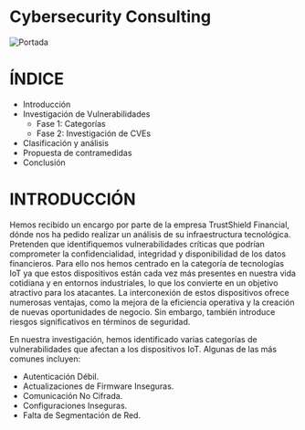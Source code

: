 # Cybersecurity Consulting

![Portada](https://www.fujitsu.com/es/imagesgig5/consulting-banner_tcm77-6603636_tcm77-6286607-32.jpg)

# ÍNDICE

- Introducción
- Investigación de Vulnerabilidades
  - Fase 1: Categorías
  - Fase 2: Investigación de CVEs
- Clasificación y análisis
- Propuesta de contramedidas
- Conclusión


# INTRODUCCIÓN

Hemos recibido un encargo por parte de la empresa TrustShield Financial, dónde nos ha pedido realizar un análisis de su infraestructura tecnológica. Pretenden que identifiquemos vulnerabilidades críticas que podrían comprometer la confidencialidad, integridad y disponibilidad de los datos financieros. Para ello nos hemos centrado en la categoría de tecnologías IoT ya que estos dispositivos están cada vez más presentes en nuestra vida cotidiana y en entornos industriales, lo que los convierte en un objetivo atractivo para los atacantes. La interconexión de estos dispositivos ofrece numerosas ventajas, como la mejora de la eficiencia operativa y la creación de nuevas oportunidades de negocio. Sin embargo, también introduce riesgos significativos en términos de seguridad.

En nuestra investigación, hemos identificado varias categorías de vulnerabilidades que afectan a los dispositivos IoT. Algunas de las más comunes incluyen:
- Autenticación Débil. 
- Actualizaciones de Firmware Inseguras.
- Comunicación No Cifrada.
- Configuraciones Inseguras.
- Falta de Segmentación de Red.
